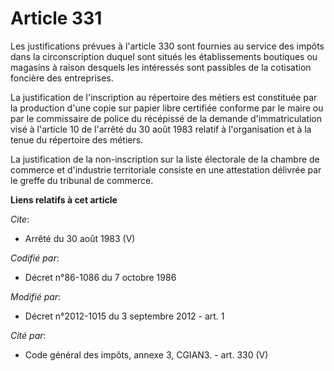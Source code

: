 # Article 331

Les justifications prévues à l'article 330 sont fournies au service des impôts dans la circonscription duquel sont situés les
établissements boutiques ou magasins à raison desquels les intéressés sont passibles de la cotisation foncière des
entreprises. 

La justification de l'inscription au répertoire des métiers est constituée par la production d'une copie sur papier libre
certifiée conforme par le maire ou par le commissaire de police du récépissé de la demande d'immatriculation visé à l'article
10 de l'arrêté du 30 août 1983 relatif à l'organisation et à la tenue du répertoire des métiers. 

La justification de la non-inscription sur la liste électorale de la chambre de commerce et d'industrie territoriale consiste
en une attestation délivrée par le greffe du tribunal de commerce.

**Liens relatifs à cet article**

_Cite_:

  - Arrêté du 30 août 1983 (V)

_Codifié par_:

  - Décret n°86-1086 du 7 octobre 1986

_Modifié par_:

  - Décret n°2012-1015 du 3 septembre 2012 - art. 1

_Cité par_:

  - Code général des impôts, annexe 3, CGIAN3. - art. 330 (V)

